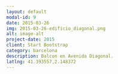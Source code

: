 ```yaml
---
layout: default
modal-id: 9
date: 2015-03-26
img: 2015-03-26-edificio_diagonal.png
alt: image-alt
project-date: 2015
client: Start Bootstrap
category: barcelona
description: Balcon en Avenida Diagonal.
latlng: 41.393557,2.148372
---
```

